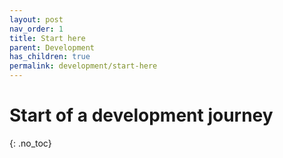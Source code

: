 ```yaml
---
layout: post
nav_order: 1
title: Start here
parent: Development
has_children: true
permalink: development/start-here
---
```


# Start of a development journey

{: .no_toc}